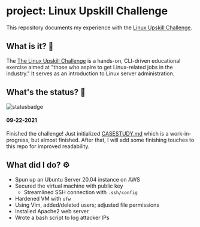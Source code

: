 # project: Linux Upskill Challenge
This repository documents my experience with the [Linux Upskill Challenge](https://github.com/livialima/linuxupskillchallenge).

## What is it? 🤔
The [The Linux Upskill Challenge](https://linuxupskillchallenge.org/) is a hands-on, CLI-driven educational exercise aimed at "those who aspire to get Linux-related jobs in the industry." It serves as an introduction to Linux server administration.

## What's the status? 🚦
![statusbadge](https://img.shields.io/badge/status-in--progress-blue?style=for-the-badge)
<!-- ![statusbadge](https://img.shields.io/badge/status-completed-success?style=for-the-badge) -->

#### 09-22-2021 
Finished the challenge! Just initialized [CASESTUDY.md](https://github.com/Clifton893/project-LinuxUpskillChallenge/blob/main/CASESTUDY.md) which is a work-in-progress, but almost finished. After that, I will add some finishing touches to this repo for improved readability.

## What did I do? ⚙️
- Spun up an Ubuntu Server 20.04 instance on AWS
- Secured the virtual machine with public key
  - Streamlined SSH connection with `.ssh/config`
- Hardened VM with `ufw`
- Using Vim, added/deleted users; adjusted file permissions
- Installed Apache2 web server
- Wrote a bash script to log attacker IPs

